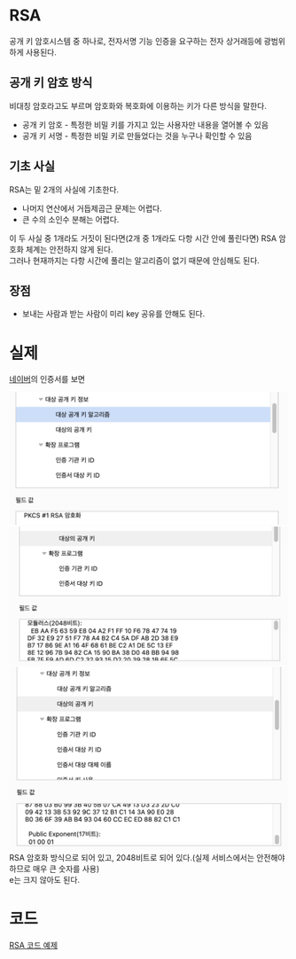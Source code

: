 
# RSA
공개 키 암호시스템 중 하나로, 전자서명 기능 인증을 요구하는 전자 상거래등에 광범위하게 사용된다.

## 공개 키 암호 방식
비대칭 암호라고도 부르며 암호화와 복호화에 이용하는 키가 다른 방식을 말한다.
- 공개 키 암호 - 특정한 비밀 키를 가지고 있는 사용자만 내용을 열어볼 수 있음
- 공개 키 서명 - 특정한 비밀 키로 만들었다는 것을 누구나 확인할 수 있음

## 기초 사실
RSA는 밑 2개의 사실에 기초한다.
- 나머지 연산에서 거듭제곱근 문제는 어렵다.
- 큰 수의 소인수 분해는 어렵다.   

이 두 사실 중 1개라도 거짓이 된다면(2개 중 1개라도 다항 시간 안에 풀린다면) RSA 암호화 체계는 안전하지 않게 된다.   
그러나 현재까지는 다항 시간에 풀리는 알고리즘이 없기 때문에 안심해도 된다.

## 장점
- 보내는 사람과 받는 사람이 미리 key 공유를 안해도 된다.

# 실제
[네이버](www.naver.com)의 인증서를 보면

![Alt text](image.png)
![Alt text](image-1.png)
![Alt text](image-2.png)
RSA 암호화 방식으로 되어 있고, 2048비트로 되어 있다.(실제 서비스에서는 안전해야 하므로 매우 큰 숫자를 사용)   
e는 크지 않아도 된다.

# 코드
[RSA 코드 예제](https://github.com/wonu606/TIL/blob/main/others/RSA/RSA.py)